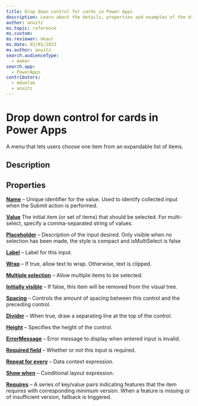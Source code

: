 ```yaml
---
title: Drop down control for cards in Power Apps
description: Learn about the details, properties and examples of the drop down control for cards in Power Apps.
author: anuitz
ms.topic: reference
ms.custom: 
ms.reviewer: mkaur
ms.date: 03/01/2023
ms.author: anuitz
search.audienceType:
  - maker
search.app:
  - PowerApps
contributors:
  - mduelae
  - anuitz
---
```


# Drop down control for cards in Power Apps

A menu that lets users choose one item from an expandable list of items.

## Description

## Properties

**[Name](../control-reference.md#n)** – Unique identifier for the value. Used to identify collected input when the Submit action is performed.

**[Value](../control-reference.md#v)** The initial item (or set of items) that should be selected. For multi-select, specify a comma-separated string of values.

**[Placeholder](../control-reference.md#p)** – Description of the input desired. Only visible when no selection has been made, the style is compact and isMultiSelect is false

**[Label](../control-reference.md#l)** – Label for this input.

**[Wrap](../control-reference.md#w)** – If true, allow text to wrap. Otherwise, text is clipped.

**[Multiple selection](../control-reference.md#m)** – Allow multiple items to be selected.

**[Initially visible](../control-reference.md#i)** – If false, this item will be removed from the visual tree.

**[Spacing](../control-reference.md#s)** – Controls the amount of spacing between this control and the preceding control.

**[Divider](../control-reference.md#d)** – When true, draw a separating line at the top of the control.

**[Height](../control-reference.md#h)** – Specifies the height of the control.

**[ErrorMessage](../control-reference.md#e)** – Error message to display when entered input is invalid.

**[Required field](../control-reference.md#r)** – Whether or not this input is required.

**[Repeat for every](../control-reference.md#r)** – Data context expression.

**[Show when](../control-reference.md#s)** – Conditional layout expression.

**[Requires](../control-reference.md#r)** – A series of key/value pairs indicating features that the item requires with corresponding minimum version. When a feature is missing or of insufficient version, fallback is triggered.





